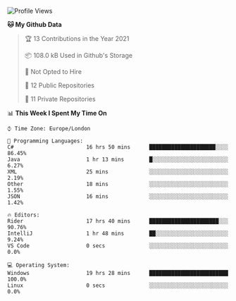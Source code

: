 <!--START_SECTION:waka-->
![Profile Views](http://img.shields.io/badge/Profile%20Views-0-blue)

**🐱 My Github Data** 

> 🏆 13 Contributions in the Year 2021
 > 
> 📦 108.0 kB Used in Github's Storage 
 > 
> 🚫 Not Opted to Hire
 > 
> 📜 12 Public Repositories 
 > 
> 🔑 11 Private Repositories  
 > 
📊 **This Week I Spent My Time On** 

```text
⌚︎ Time Zone: Europe/London

💬 Programming Languages: 
C#                       16 hrs 50 mins      █████████████████████░░░░   86.45% 
Java                     1 hr 13 mins        █░░░░░░░░░░░░░░░░░░░░░░░░   6.27% 
XML                      25 mins             ░░░░░░░░░░░░░░░░░░░░░░░░░   2.19% 
Other                    18 mins             ░░░░░░░░░░░░░░░░░░░░░░░░░   1.55% 
JSON                     16 mins             ░░░░░░░░░░░░░░░░░░░░░░░░░   1.42%

🔥 Editors: 
Rider                    17 hrs 40 mins      ██████████████████████░░░   90.76% 
IntelliJ                 1 hr 48 mins        ██░░░░░░░░░░░░░░░░░░░░░░░   9.24% 
VS Code                  0 secs              ░░░░░░░░░░░░░░░░░░░░░░░░░   0.0%

💻 Operating System: 
Windows                  19 hrs 28 mins      █████████████████████████   100.0% 
Linux                    0 secs              ░░░░░░░░░░░░░░░░░░░░░░░░░   0.0%

```


<!--END_SECTION:waka-->